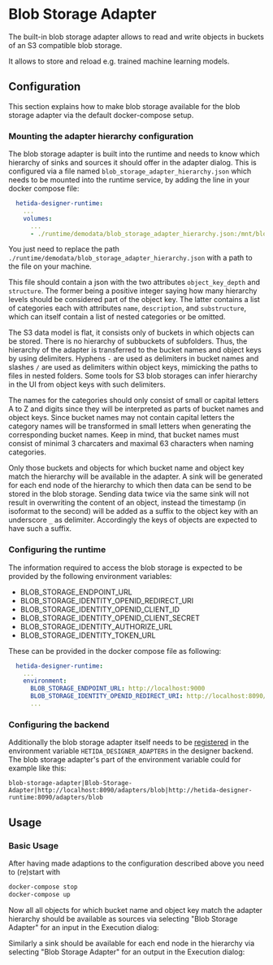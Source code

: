 # Blob Storage Adapter

The built-in blob storage adapter allows to read and write objects in buckets of an S3 compatible blob storage.

It allows to store and reload e.g. trained machine learning models.

## Configuration

This section explains how to make blob storage available for the blob storage adapter via the default docker-compose setup.

### Mounting the adapter hierarchy configuration

The blob storage adapter is built into the runtime and needs to know which hierarchy of sinks and sources it should offer in the adapter dialog. This is configured via a file named `blob_storage_adapter_hierarchy.json` which needs to be mounted into the runtime service, by adding the line in your docker compose file:

```yaml
  hetida-designer-runtime:
    ...
    volumes:
      ...
      - ./runtime/demodata/blob_storage_adapter_hierarchy.json:/mnt/blob_storage_adapter_hierarchy.json
```

You just need to replace the path `./runtime/demodata/blob_storage_adapter_hierarchy.json` with a path to the file on your machine.

This file should contain a json with the two attributes `object_key_depth` and `structure`. The former being a positive integer saying how many hierarchy levels should be considered part of the object key. The latter contains a list of categories each with attributes `name`, `description`, and `substructure`, which can itself contain a list of nested categories or be omitted.

The S3 data model is flat, it consists only of buckets in which objects can be stored. There is no hierarchy of subbuckets of subfolders. Thus, the hierarchy of the adapter is transferred to the bucket names and object keys by using delimiters. Hyphens `-` are used as delimiters in bucket names and slashes `/` are used as delimiters within object keys, mimicking the paths to files in nested folders. Some tools for S3 blob storages can infer hierarchy in the UI from object keys with such delimiters.

The names for the categories should only consist of small or capital letters A to Z and digits since they will be interpreted as parts of bucket names and object keys. Since bucket names may not contain capital letters the category names will be transformed in small letters when generating the corresponding bucket names. Keep in mind, that bucket names must consist of minimal 3 charcaters and maximal 63 characters when naming categories.

Only those buckets and objects for which bucket name and object key match the hierarchy will be available in the adapter. A sink will be generated for each end node of the hierarchy to which then data can be send to be stored in the blob storage. Sending data twice via the same sink will not result in overwriting the content of an object, instead the timestamp (in isoformat to the second) will be added as a suffix to the object key with an underscore `_` as delimiter. Accordingly the keys of objects are expected to have such a suffix.

### Configuring the runtime

The information required to access the blob storage is expected to be provided by the following environment variables:

* BLOB_STORAGE_ENDPOINT_URL
* BLOB_STORAGE_IDENTITY_OPENID_REDIRECT_URI
* BLOB_STORAGE_IDENTITY_OPENID_CLIENT_ID
* BLOB_STORAGE_IDENTITY_OPENID_CLIENT_SECRET
* BLOB_STORAGE_IDENTITY_AUTHORIZE_URL
* BLOB_STORAGE_IDENTITY_TOKEN_URL

These can be provided in the docker compose file as following:

```yaml
  hetida-designer-runtime:
    ...
    environment:
      BLOB_STORAGE_ENDPOINT_URL: http://localhost:9000
      BLOB_STORAGE_IDENTITY_OPENID_REDIRECT_URI: http://localhost:8090/oauth_callback
      ...
```

### Configuring the backend

Additionally the blob storage adapter itself needs to be [registered](./adapter_registration.md) in the environment variable `HETIDA_DESIGNER_ADAPTERS` in the designer backend. The blob storage adapter's part of the environment variable could for example like this:

```
blob-storage-adapter|Blob-Storage-Adapter|http://localhost:8090/adapters/blob|http://hetida-designer-runtime:8090/adapters/blob
```

## Usage

### Basic Usage

After having made adaptions to the configuration described above you need to (re)start with

```bash
docker-compose stop
docker-compose up
```

Now all all objects for which bucket name and object key match the adapter hierarchy should be available as sources via selecting "Blob Storage Adapter" for an input in the Execution dialog:

Similarly a sink should be available for each end node in the hierarchy via selecting "Blob Storage Adapter" for an output in the Execution dialog: